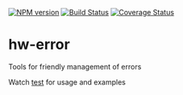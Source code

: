 [![NPM version](https://badge.fury.io/js/hw-error.svg)](http://badge.fury.io/js/hw-error)
[![Build Status](https://travis-ci.org/openhoat/hw-error.png?branch=master)](https://travis-ci.org/openhoat/hw-error)
[![Coverage Status](https://coveralls.io/repos/openhoat/hw-error/badge.svg)](https://coveralls.io/r/openhoat/hw-error)

# hw-error

Tools for friendly management of errors

Watch [test](test) for usage and examples
